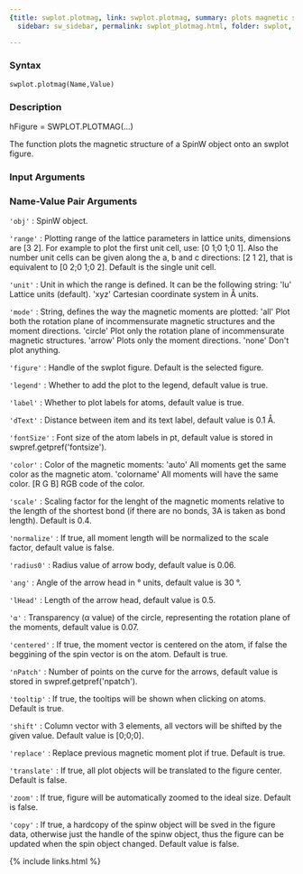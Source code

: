 ```yaml
---
{title: swplot.plotmag, link: swplot.plotmag, summary: plots magnetic structure, keywords: sample,
  sidebar: sw_sidebar, permalink: swplot_plotmag.html, folder: swplot, mathjax: 'true'}

---
```


### Syntax

`swplot.plotmag(Name,Value)`

### Description

hFigure = SWPLOT.PLOTMAG(...)
 
The function plots the magnetic structure of a SpinW object onto an
swplot figure.
 

### Input Arguments

### Name-Value Pair Arguments

`'obj'`
: SpinW object.

`'range'`
: Plotting range of the lattice parameters in lattice units,
  dimensions are [3 2]. For example to plot the first unit cell,
  use: [0 1;0 1;0 1]. Also the number unit cells can be given
  along the a, b and c directions: [2 1 2], that is equivalent to
  [0 2;0 1;0 2]. Default is the single unit cell.

`'unit'`
: Unit in which the range is defined. It can be the following
  string:
      'lu'        Lattice units (default).
      'xyz'       Cartesian coordinate system in Å units.

`'mode'`
: String, defines the way the magnetic moments are plotted:
      'all'       Plot both the rotation plane of incommensurate
                  magnetic structures and the moment directions.
      'circle'    Plot only the rotation plane of incommensurate
                  magnetic structures.
      'arrow'     Plots only the moment directions.
      'none'      Don't plot anything.

`'figure'`
: Handle of the swplot figure. Default is the selected figure.

`'legend'`
: Whether to add the plot to the legend, default value is true.

`'label'`
: Whether to plot labels for atoms, default value is true.

`'dText'`
: Distance between item and its text label, default value is 0.1
  Å.

`'fontSize'`
: Font size of the atom labels in pt, default value is stored in
  swpref.getpref('fontsize').

`'color'`
: Color of the magnetic moments:
      'auto'      All moments get the same color as the magnetic
                  atom.
      'colorname' All moments will have the same color.
      [R G B]     RGB code of the color.

`'scale'`
: Scaling factor for the lenght of the magnetic moments relative
  to the length of the shortest bond (if there are no bonds, 3A 
  is taken as bond length). Default is 0.4.

`'normalize'`
: If true, all moment length will be normalized to the scale
  factor, default value is false.

`'radius0'`
: Radius value of arrow body, default value is 0.06.

`'ang'`
: Angle of the arrow head in ° units, default value is 30 °.

`'lHead'`
: Length of the arrow head, default value is 0.5.

`'α'`
:   Transparency (α value) of the circle, representing the
  rotation plane of the moments, default value is 0.07.

`'centered'`
: If true, the moment vector is centered on the atom, if false
  the beggining of the spin vector is on the atom. Default is
  true.

`'nPatch'`
: Number of points on the curve for the arrows, default
  value is stored in swpref.getpref('npatch').

`'tooltip'`
: If true, the tooltips will be shown when clicking on atoms.
  Default is true.

`'shift'`
: Column vector with 3 elements, all vectors will be
  shifted by the given value. Default value is [0;0;0].

`'replace'`
: Replace previous magnetic moment plot if true. Default is true.

`'translate'`
: If true, all plot objects will be translated to the figure
  center. Default is false.

`'zoom'`
: If true, figure will be automatically zoomed to the ideal size.
  Default is false.

`'copy'`
: If true, a hardcopy of the spinw object will be sved in the
  figure data, otherwise just the handle of the spinw object, 
  thus the figure can be updated when the spin object changed.
  Default value is false. 

{% include links.html %}
